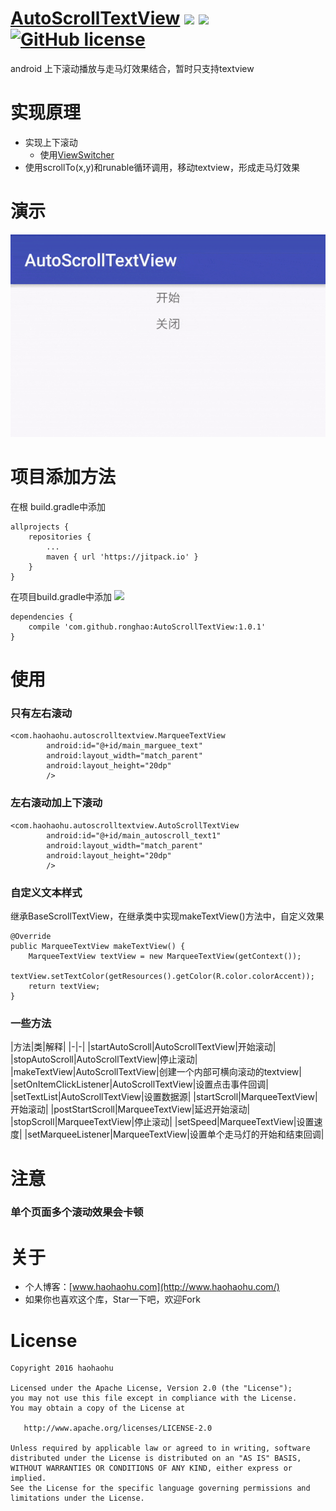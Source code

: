 # [AutoScrollTextView](https://github.com/ronghao/FrameAnimationView) [![](https://jitpack.io/v/ronghao/AutoScrollTextView.svg)](https://jitpack.io/#ronghao/AutoScrollTextView) [![](https://travis-ci.org/ronghao/AutoScrollTextView.svg?branch=master)](https://travis-ci.org/ronghao/AutoScrollTextView)  [![GitHub license](https://img.shields.io/badge/license-Apache%202-blue.svg)](https://raw.githubusercontent.com/ronghao/CacheManage/master/LICENSE) 
android 上下滚动播放与走马灯效果结合，暂时只支持textview

# 实现原理
+ 实现上下滚动
    + 使用[ViewSwitcher](https://android.googlesource.com/platform/frameworks/base/+/refs/heads/master/core/java/android/widget/ViewSwitcher.java)
+ 使用scrollTo(x,y)和runable循环调用，移动textview，形成走马灯效果

# 演示
![例子](doc/sample.gif)

# 项目添加方法
在根 build.gradle中添加

	allprojects {
		repositories {
			...
			maven { url 'https://jitpack.io' }
		}
	}
在项目build.gradle中添加  ![](https://jitpack.io/v/ronghao/AutoScrollTextView.svg)

	dependencies {
	    compile 'com.github.ronghao:AutoScrollTextView:1.0.1'
	}

# 使用

### 只有左右滚动
```
<com.haohaohu.autoscrolltextview.MarqueeTextView
        android:id="@+id/main_marguee_text"
        android:layout_width="match_parent"
        android:layout_height="20dp"
        />
```

### 左右滚动加上下滚动
```
<com.haohaohu.autoscrolltextview.AutoScrollTextView
        android:id="@+id/main_autoscroll_text1"
        android:layout_width="match_parent"
        android:layout_height="20dp"
        />
```

### 自定义文本样式
继承BaseScrollTextView，在继承类中实现makeTextView()方法中，自定义效果

```
@Override
public MarqueeTextView makeTextView() {
    MarqueeTextView textView = new MarqueeTextView(getContext());
    textView.setTextColor(getResources().getColor(R.color.colorAccent));
    return textView;
}
```

### 一些方法
|方法|类|解释|
|-|-|
|startAutoScroll|AutoScrollTextView|开始滚动|
|stopAutoScroll|AutoScrollTextView|停止滚动|
|makeTextView|AutoScrollTextView|创建一个内部可横向滚动的textview|
|setOnItemClickListener|AutoScrollTextView|设置点击事件回调|
|setTextList|AutoScrollTextView|设置数据源|
|startScroll|MarqueeTextView|开始滚动|
|postStartScroll|MarqueeTextView|延迟开始滚动|
|stopScroll|MarqueeTextView|停止滚动|
|setSpeed|MarqueeTextView|设置速度|
|setMarqueeListener|MarqueeTextView|设置单个走马灯的开始和结束回调|

# 注意
### 单个页面多个滚动效果会卡顿


# 关于
+ 个人博客：[www.haohaohu.com](http://www.haohaohu.com/)
+ 如果你也喜欢这个库，Star一下吧，欢迎Fork

# License

    Copyright 2016 haohaohu

    Licensed under the Apache License, Version 2.0 (the "License");
    you may not use this file except in compliance with the License.
    You may obtain a copy of the License at

       http://www.apache.org/licenses/LICENSE-2.0

    Unless required by applicable law or agreed to in writing, software
    distributed under the License is distributed on an "AS IS" BASIS,
    WITHOUT WARRANTIES OR CONDITIONS OF ANY KIND, either express or implied.
    See the License for the specific language governing permissions and
    limitations under the License.
